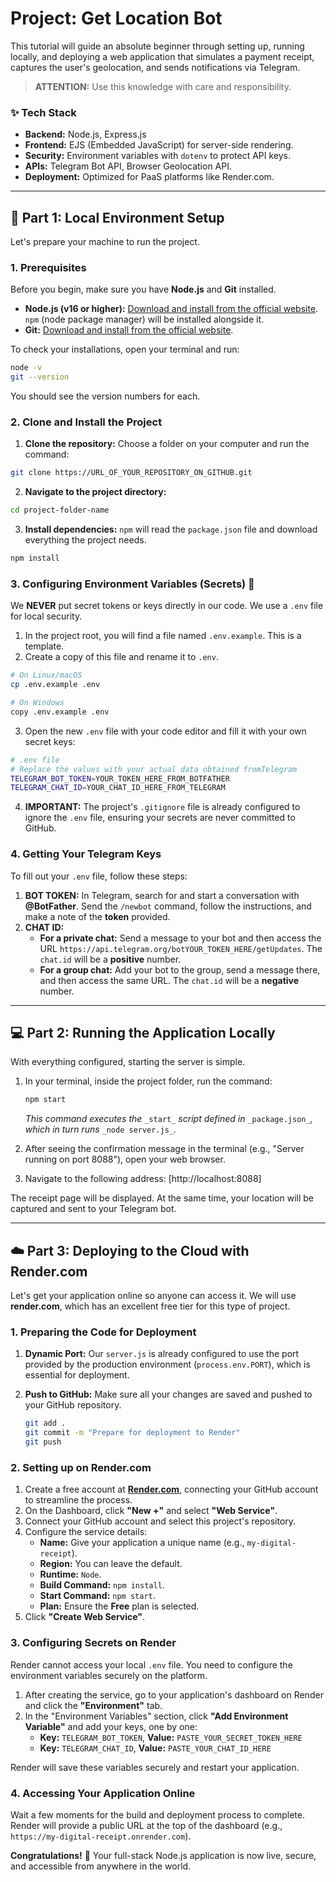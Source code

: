 # Project: Get Location Bot

This tutorial will guide an absolute beginner through setting up, running locally, and deploying a web application that simulates a payment receipt, captures the user's geolocation, and sends notifications via Telegram.

> **ATTENTION:**
> Use this knowledge with care and responsibility.

### ✨ Tech Stack
* **Backend:** Node.js, Express.js
* **Frontend:** EJS (Embedded JavaScript) for server-side rendering.
* **Security:** Environment variables with `dotenv` to protect API keys.
* **APIs:** Telegram Bot API, Browser Geolocation API.
* **Deployment:** Optimized for PaaS platforms like Render.com.

---

## 🚀 Part 1: Local Environment Setup

Let's prepare your machine to run the project.

### 1. Prerequisites

Before you begin, make sure you have **Node.js** and **Git** installed.

* **Node.js (v16 or higher):** [Download and install from the official website](https://nodejs.org/). `npm` (node package manager) will be installed alongside it.
* **Git:** [Download and install from the official website](https://git-scm.com/).

To check your installations, open your terminal and run:
   ```bash
   node -v
   git --version
   ```

You should see the version numbers for each.

### 2. Clone and Install the Project

1.  **Clone the repository:** Choose a folder on your computer and run the command: 
    
   ```bash
   git clone https://URL_OF_YOUR_REPOSITORY_ON_GITHUB.git
   ```
 
2.  **Navigate to the project directory:** 
       
   ```bash
   cd project-folder-name
   ```
    
3.  **Install dependencies:** `npm` will read the `package.json` file and download everything the project needs. 
    
```bash
npm install
```
    
### 3\. Configuring Environment Variables (Secrets) 🔐

We **NEVER** put secret tokens or keys directly in our code. We use a `.env` file for local security.

1.  In the project root, you will find a file named `.env.example`. This is a template.
2.  Create a copy of this file and rename it to `.env`. 
    
   ```bash
   # On Linux/macOS
   cp .env.example .env

   # On Windows
   copy .env.example .env
   ```
    
3.  Open the new `.env` file with your code editor and fill it with your own secret keys: 
    
  ```bash
  # .env file
  # Replace the values with your actual data obtained fromTelegram
  TELEGRAM_BOT_TOKEN=YOUR_TOKEN_HERE_FROM_BOTFATHER
  TELEGRAM_CHAT_ID=YOUR_CHAT_ID_HERE_FROM_TELEGRAM
  ```
    
4.  **IMPORTANT:** The project's `.gitignore` file is already configured to ignore the `.env` file, ensuring your secrets are never committed to GitHub.

### 4\. Getting Your Telegram Keys

To fill out your `.env` file, follow these steps:

1.  **BOT TOKEN:** In Telegram, search for and start a conversation with **@BotFather**. Send the `/newbot` command, follow the instructions, and make a note of the **token** provided.
2.  **CHAT ID:**
    *   **For a private chat:** Send a message to your bot and then access the URL `https://api.telegram.org/botYOUR_TOKEN_HERE/getUpdates`. The `chat.id` will be a **positive** number.
    *   **For a group chat:** Add your bot to the group, send a message there, and then access the same URL. The `chat.id` will be a **negative** number.

---

## 💻 Part 2: Running the Application Locally

With everything configured, starting the server is simple.

1.  In your terminal, inside the project folder, run the command:
    
    ```bash
    npm start
    ```
    
    _This command executes the_ `_start_` _script defined in_ `_package.json_`_, which in turn runs_ `_node server.js_`_._
    
2.  After seeing the confirmation message in the terminal (e.g., "Server running on port 8088"), open your web browser.
3.  Navigate to the following address: [http://localhost:8088]

The receipt page will be displayed. At the same time, your location will be captured and sent to your Telegram bot.

---

## ☁️ Part 3: Deploying to the Cloud with Render.com

Let's get your application online so anyone can access it. We will use **render.com**, which has an excellent free tier for this type of project.

### 1\. Preparing the Code for Deployment

1.  **Dynamic Port:** Our `server.js` is already configured to use the port provided by the production environment (`process.env.PORT`), which is essential for deployment.
2.  **Push to GitHub:** Make sure all your changes are saved and pushed to your GitHub repository. 
        
    ```bash
    git add .
    git commit -m "Prepare for deployment to Render"
    git push
    ```
    

### 2\. Setting up on Render.com

1.  Create a free account at [**Render.com**](https://render.com/), connecting your GitHub account to streamline the process.
2.  On the Dashboard, click **"New +"** and select **"Web Service"**.
3.  Connect your GitHub account and select this project's repository.
4.  Configure the service details:
    *   **Name:** Give your application a unique name (e.g., `my-digital-receipt`).
    *   **Region:** You can leave the default.
    *   **Runtime:** `Node`.
    *   **Build Command:** `npm install`.
    *   **Start Command:** `npm start`.
    *   **Plan:** Ensure the **Free** plan is selected.
5.  Click **"Create Web Service"**.

### 3\. Configuring Secrets on Render

Render cannot access your local `.env` file. You need to configure the environment variables securely on the platform.

1.  After creating the service, go to your application's dashboard on Render and click the **"Environment"** tab.
2.  In the "Environment Variables" section, click **"Add Environment Variable"** and add your keys, one by one:
    *   **Key:** `TELEGRAM_BOT_TOKEN`, **Value:** `PASTE_YOUR_SECRET_TOKEN_HERE`
    *   **Key:** `TELEGRAM_CHAT_ID`, **Value:** `PASTE_YOUR_CHAT_ID_HERE`

Render will save these variables securely and restart your application.

### 4\. Accessing Your Application Online

Wait a few moments for the build and deployment process to complete. Render will provide a public URL at the top of the dashboard (e.g., `https://my-digital-receipt.onrender.com`).

**Congratulations!** 🚀 Your full-stack Node.js application is now live, secure, and accessible from anywhere in the world.